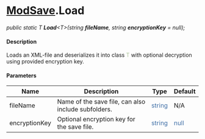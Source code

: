 # [ModSave](API/MSCLoader/ModSave.md).Load

*public static T <b>Load</b>\<T\>(string <b>fileName</b>, string <b>encryptionKey</b> = null);*

#### Description

Loads an XML-file and deserializes it into class <font color="#aac397">T</font> with optional decryption using provided encryption key.

#### Parameters

Name | Description | Type | Default
---- | ----------- | ---- | -------
fileName | Name of the save file, can also include subfolders.  | <font color=#4170a7>string</font> | N/A
encryptionKey | Optional encryption key for the save file. | <font color=#4170a7>string</font> | <font color=#4170a7>null</font>